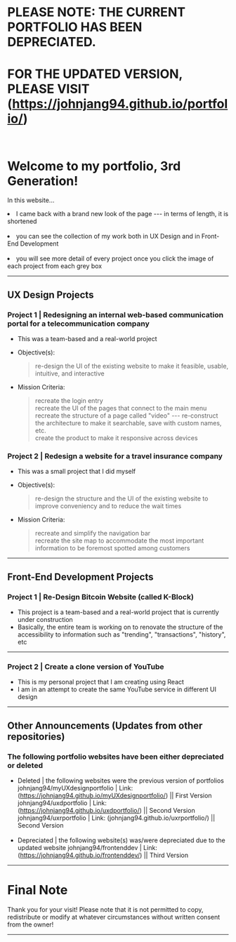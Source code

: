 # PLEASE NOTE: THE CURRENT PORTFOLIO HAS BEEN DEPRECIATED.<br/>
# FOR THE UPDATED VERSION, PLEASE VISIT (https://johnjang94.github.io/portfolio/)<br/><br/>
# Welcome to my portfolio, 3rd Generation!

In this website...<br/>
<li>I came back with a brand new look of the page --- in terms of length, it is shortened</li><br/>
<li>you can see the collection of my work both in UX Design and in Front-End Development</li><br/>
<li>you will see more detail of every project once you click the image of each project from each grey box</li>

---

## UX Design Projects
### Project 1 | Redesigning an internal web-based communication portal for a telecommunication company

- This was a team-based and a real-world project
* Objective(s): <br/>
  > re-design the UI of the existing website to make it feasible, usable, intuitive, and interactive
  > 
* Mission Criteria:<br/>
  > recreate the login entry<br/>
  > recreate the UI of the pages that connect to the main menu<br/>
  > recreate the structure of a page called "video" --- re-construct the architecture to make it searchable, save with custom names, etc.<br/>
  > create the product to make it responsive across devices

### Project 2 | Redesign a website for a travel insurance company

- This was a small project that I did myself
* Objective(s): <br/>
  > re-design the structure and the UI of the existing website to improve conveniency and to reduce the wait times
  > 
* Mission Criteria:<br/>
  > recreate and simplify the navigation bar<br/>
  > recreate the site map to accommodate the most important information to be foremost spotted among customers

---

## Front-End Development Projects

### Project 1 | Re-Design Bitcoin Website (called K-Block)

- This project is a team-based and a real-world project that is currently under construction
- Basically, the entire team is working on to renovate the structure of the accessibility to information such as "trending", "transactions", "history", etc

---

### Project 2 | Create a clone version of YouTube

- This is my personal project that I am creating using React
- I am in an attempt to create the same YouTube service in different UI design

---

## Other Announcements (Updates from other repositories)

### The following portfolio websites have been either depreciated or deleted

- Deleted | the following websites were the previous version of portfolios
  johnjang94/myUXdesignportfolio | Link: (https://johnjang94.github.io/myUXdesignportfolio/) || First Version
  johnjang94/uxdportfolio | Link: (https://johnjang94.github.io/uxdportfolio/) || Second Version
  johnjang94/uxrportfolio | Link: (johnjang94.github.io/uxrportfolio/) || Second Version
  <br/><br/>
- Depreciated | the following website(s) was/were depreciated due to the updated website
  johnjang94/frontenddev | Link: (https://johnjang94.github.io/frontenddev/) || Third Version

---

# Final Note

Thank you for your visit!
Please note that it is not permitted to copy, redistribute or modify at whatever circumstances without written consent from the owner!

---
